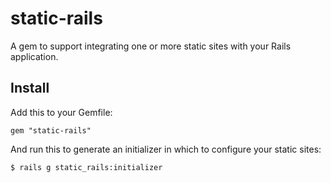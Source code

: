 # static-rails

A gem to support integrating one or more static sites with your Rails
application.

## Install

Add this to your Gemfile:

```
gem "static-rails"
```

And run this to generate an initializer in which to configure your static sites:

```
$ rails g static_rails:initializer
```

